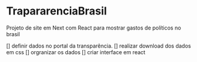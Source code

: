 # TrapararenciaBrasil
Projeto de site em Next com React para mostrar gastos de políticos no brasil

[] definir dados no portal da transparência.
[] realizar download dos dados em css
[] orgranizar os dados
[] criar interface em react
